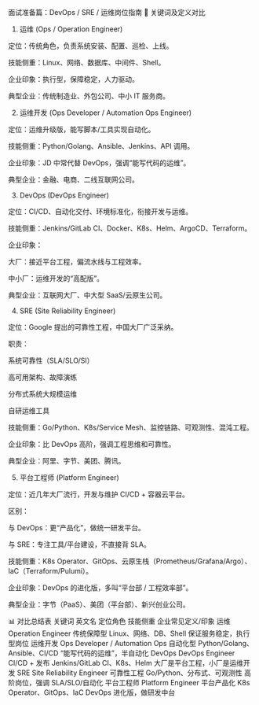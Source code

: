 
面试准备篇：DevOps / SRE / 运维岗位指南
🔑 关键词及定义对比
1. 运维 (Ops / Operation Engineer)

定位：传统角色，负责系统安装、配置、巡检、上线。

技能侧重：Linux、网络、数据库、中间件、Shell。

企业印象：执行型，保障稳定，人力驱动。

典型企业：传统制造业、外包公司、中小 IT 服务商。

2. 运维开发 (Ops Developer / Automation Ops Engineer)

定位：运维升级版，能写脚本/工具实现自动化。

技能侧重：Python/Golang、Ansible、Jenkins、API 调用。

企业印象：JD 中常代替 DevOps，强调“能写代码的运维”。

典型企业：金融、电商、二线互联网公司。

3. DevOps (DevOps Engineer)

定位：CI/CD、自动化交付、环境标准化，衔接开发与运维。

技能侧重：Jenkins/GitLab CI、Docker、K8s、Helm、ArgoCD、Terraform。

企业印象：

大厂：接近平台工程，偏流水线与工程效率。

中小厂：运维开发的“高配版”。

典型企业：互联网大厂、中大型 SaaS/云原生公司。

4. SRE (Site Reliability Engineer)

定位：Google 提出的可靠性工程，中国大厂广泛采纳。

职责：

系统可靠性（SLA/SLO/SI）

高可用架构、故障演练

分布式系统大规模运维

自研运维工具

技能侧重：Go/Python、K8s/Service Mesh、监控链路、可观测性、混沌工程。

企业印象：比 DevOps 高阶，强调工程思维和可靠性。

典型企业：阿里、字节、美团、腾讯。

5. 平台工程师 (Platform Engineer)

定位：近几年大厂流行，开发与维护 CI/CD + 容器云平台。

区别：

与 DevOps：更“产品化”，做统一研发平台。

与 SRE：专注工具/平台建设，不直接背 SLA。

技能侧重：K8s Operator、GitOps、云原生栈（Prometheus/Grafana/Argo）、IaC（Terraform/Pulumi）。

企业印象：DevOps 的进化版，多叫“平台部 / 工程效率部”。

典型企业：字节（PaaS）、美团（平台部）、新兴创业公司。

📊 对比总结表
关键词	英文名	定位角色	技能侧重	企业常见定义/印象
运维	Operation Engineer	传统保障型	Linux、网络、DB、Shell	保证服务稳定，执行型岗位
运维开发	Ops Developer / Automation Ops	自动化型	Python/Golang、Ansible、CI/CD	“能写代码的运维”，半自动化
DevOps	DevOps Engineer	CI/CD + 发布	Jenkins/GitLab CI、K8s、Helm	大厂是平台工程，小厂是运维开发
SRE	Site Reliability Engineer	可靠性工程	Go/Python、分布式、可观测性	高阶岗位，强调 SLA/SLO/自动化
平台工程师	Platform Engineer	平台产品化	K8s Operator、GitOps、IaC	DevOps 进化版，做研发中台
